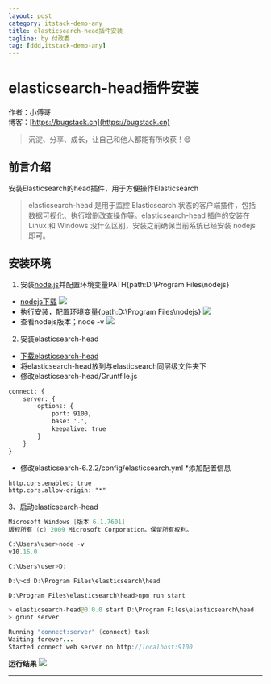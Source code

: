 ```yaml
---
layout: post
category: itstack-demo-any
title: elasticsearch-head插件安装
tagline: by 付政委
tag: [ddd,itstack-demo-any]
---
```


# elasticsearch-head插件安装

作者：小傅哥
<br/>博客：[https://bugstack.cn](https://bugstack.cn)

> 沉淀、分享、成长，让自己和他人都能有所收获！😄

## 前言介绍
安装Elasticsearch的head插件，用于方便操作Elasticsearch

>elasticsearch-head 是用于监控 Elasticsearch 状态的客户端插件，包括数据可视化、执行增删改查操作等。elasticsearch-head 插件的安装在 Linux 和 Windows 没什么区别，安装之前确保当前系统已经安装 nodejs 即可。

## 安装环境
1. 安装[node.js](https://nodejs.org/en/download/)并配置环境变量PATH{path:D:\Program Files\nodejs\}

- [nodejs下载](https://nodejs.org/en/download/)
![](https://bugstack.cn/assets/images/pic-content/2019/08/nodejs.png)
- 执行安装，配置环境变量{path:D:\Program Files\nodejs\}
![](https://bugstack.cn/assets/images/pic-content/2019/08/nodejspath.png)
- 查看nodejs版本；node -v
![](https://bugstack.cn/assets/images/pic-content/2019/08/nodejsversion.png)

2. 安装elasticsearch-head
- [下载elasticsearch-head](https://github.com/mobz/elasticsearch-head)
- 将elasticsearch-head放到与elasticsearch同层级文件夹下
- 修改elasticsearch-head/Gruntfile.js
```xml
connect: {
	server: {
		options: {
			port: 9100,
			base: '.',
			keepalive: true
		}
	}
}
```
- 修改elasticsearch-6.2.2/config/elasticsearch.yml *添加配置信息
```xml
http.cors.enabled: true
http.cors.allow-origin: "*"
```

3、启动elasticsearch-head
```java
Microsoft Windows [版本 6.1.7601]
版权所有 (c) 2009 Microsoft Corporation。保留所有权利。

C:\Users\user>node -v
v10.16.0

C:\Users\user>D:

D:\>cd D:\Program Files\elasticsearch\head

D:\Program Files\elasticsearch\head>npm run start

> elasticsearch-head@0.0.0 start D:\Program Files\elasticsearch\head
> grunt server

Running "connect:server" (connect) task
Waiting forever...
Started connect web server on http://localhost:9100

```
**运行结果**
![](https://bugstack.cn/assets/images/pic-content/2019/08/eshead.png)

------------
